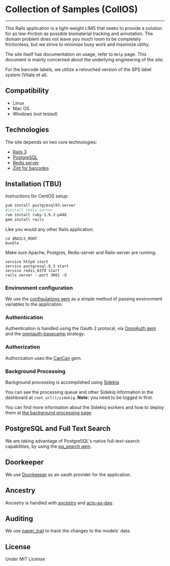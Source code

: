 # Collection of Samples (CollOS)

--------------------------------

This Rails application is a light-weight LIMS that seeks to provide a solution for as low-friction as possible biomaterial tracking and annotation. The domain problem does not leave you much room to be completely frictionless, but we strive to minimize busy work and maximize utility.

The site itself has documentation on usage, refer to `Help` page. This document is mainly concerned about the underlying engineering of the site.

For the barcode labels, we utilize a retouched version of the SPS label system (Vitale et al).

## Compatibility

* Linux
* Mac OS
* Windows (not tested)

## Technologies

The site depends on two core technologies:

* [Rails 3](http://rubyonrails.org/)
* [PostgreSQL](http://www.postgresql.org/)
* [Redis server](http://redis.io/)
* [Zint for barcodes](https://zint.github.io/)

## Installation (TBU)

Instructions for CentOS setup:

```bash
yum install postgresql93-server
#install redis-server
rvm install ruby-1.9.3-p448
gem install rails
```

Like you would any other Rails application.

```
cd $RAILS_ROOT
bundle
```

Make sure Apache, Postgres, Redis-server and Rails-server are running.

```
service httpd start
service postgresql-9.3 start
service redis_6379 start
rails server --port 3001 -d
```

### Environment configuration

We use the [configulations gem](https://github.com/leongersing/configulations) as a simple method of passing environment variables to the application.

### Authentication

Authentication is handled using the Oauth 2 protocal, via [OmniAuth gem](https://github.com/intridea/omniauth/wiki) and the [omniauth-basecamp](https://github.com/Verano/omniauth-basecamp) strategy.

### Authorization

Authorization uses the [CanCan](https://github.com/ryanb/cancan) gem.

### Background Processing

Background processing is accomplished using [Sidekiq](http://sidekiq.org/)

You can see the processing queue and other Sidekiq information in the dashboard at `root_url()/sidekiq`. __Note:__ you need to be logged in first.

You can find more information about the Sidekiq workers and how to deploy them at [the background processing page](doc/background_processing.md)

## PostgreSQL and Full Text Search

We are taking advantage of PostgreSQL's native full-text-search capabilities, by using the [pg_search gem](https://github.com/Casecommons/pg_search).

## Doorkeeper

We use [Doorkeeper](https://github.com/doorkeeper-gem/doorkeeper) as an oauth provider for the application.

## Ancestry

Ancestry is handled with [ancestry](https://github.com/stefankroes/ancestry) and [acts-as-dag](https://github.com/mleventi/acts-as-dag).

## Auditing

We use [paper_trail](https://github.com/airblade/paper_trail) to track the changes to the models' data.

## License

Under MIT License
